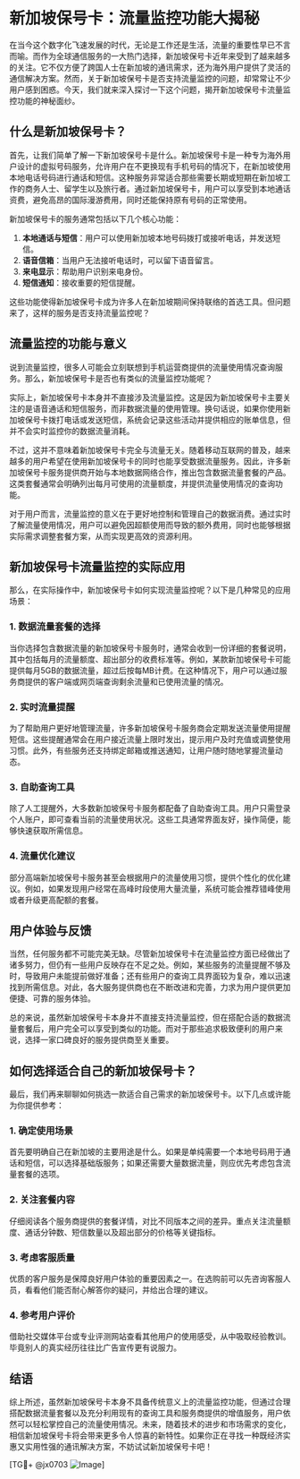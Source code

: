 # 新加坡保号卡：流量监控功能大揭秘

在当今这个数字化飞速发展的时代，无论是工作还是生活，流量的重要性早已不言而喻。而作为全球通信服务的一大热门选择，新加坡保号卡近年来受到了越来越多的关注。它不仅方便了跨国人士在新加坡的通讯需求，还为海外用户提供了灵活的通信解决方案。然而，关于新加坡保号卡是否支持流量监控的问题，却常常让不少用户感到困惑。今天，我们就来深入探讨一下这个问题，揭开新加坡保号卡流量监控功能的神秘面纱。

## 什么是新加坡保号卡？

首先，让我们简单了解一下新加坡保号卡是什么。新加坡保号卡是一种专为海外用户设计的虚拟号码服务，允许用户在不更换现有手机号码的情况下，在新加坡使用本地电话号码进行通话和短信。这种服务非常适合那些需要长期或短期在新加坡工作的商务人士、留学生以及旅行者。通过新加坡保号卡，用户可以享受到本地通话资费，避免高昂的国际漫游费用，同时还能保持原有号码的正常使用。

新加坡保号卡的服务通常包括以下几个核心功能：
1. **本地通话与短信**：用户可以使用新加坡本地号码拨打或接听电话，并发送短信。
2. **语音信箱**：当用户无法接听电话时，可以留下语音留言。
3. **来电显示**：帮助用户识别来电身份。
4. **短信通知**：接收重要的短信提醒。

这些功能使得新加坡保号卡成为许多人在新加坡期间保持联络的首选工具。但问题来了，这样的服务是否支持流量监控呢？

## 流量监控的功能与意义

说到流量监控，很多人可能会立刻联想到手机运营商提供的流量使用情况查询服务。那么，新加坡保号卡是否也有类似的流量监控功能呢？

实际上，新加坡保号卡本身并不直接涉及流量监控。这是因为新加坡保号卡主要关注的是语音通话和短信服务，而非数据流量的使用管理。换句话说，如果你使用新加坡保号卡拨打电话或发送短信，系统会记录这些活动并提供相应的账单信息，但并不会实时监控你的数据流量消耗。

不过，这并不意味着新加坡保号卡完全与流量无关。随着移动互联网的普及，越来越多的用户希望在使用新加坡保号卡的同时也能享受数据流量服务。因此，许多新加坡保号卡服务提供商开始与本地数据网络合作，推出包含数据流量套餐的产品。这类套餐通常会明确列出每月可使用的流量额度，并提供流量使用情况的查询功能。

对于用户而言，流量监控的意义在于更好地控制和管理自己的数据消费。通过实时了解流量使用情况，用户可以避免因超额使用而导致的额外费用，同时也能够根据实际需求调整套餐方案，从而实现更高效的资源利用。

## 新加坡保号卡流量监控的实际应用

那么，在实际操作中，新加坡保号卡如何实现流量监控呢？以下是几种常见的应用场景：

### 1. 数据流量套餐的选择
当你选择包含数据流量的新加坡保号卡服务时，通常会收到一份详细的套餐说明，其中包括每月的流量额度、超出部分的收费标准等。例如，某款新加坡保号卡可能提供每月5GB的数据流量，超过后按每MB计费。在这种情况下，用户可以通过服务商提供的客户端或网页端查询剩余流量和已使用流量的情况。

### 2. 实时流量提醒
为了帮助用户更好地管理流量，许多新加坡保号卡服务商会定期发送流量使用提醒短信。这些提醒通常会在用户接近流量上限时发出，提示用户及时充值或调整使用习惯。此外，有些服务还支持绑定邮箱或推送通知，让用户随时随地掌握流量动态。

### 3. 自助查询工具
除了人工提醒外，大多数新加坡保号卡服务都配备了自助查询工具。用户只需登录个人账户，即可查看当前的流量使用状况。这些工具通常界面友好，操作简便，能够快速获取所需信息。

### 4. 流量优化建议
部分高端新加坡保号卡服务甚至会根据用户的流量使用习惯，提供个性化的优化建议。例如，如果发现用户经常在高峰时段使用大量流量，系统可能会推荐错峰使用或者升级更高配额的套餐。

## 用户体验与反馈

当然，任何服务都不可能完美无缺。尽管新加坡保号卡在流量监控方面已经做出了诸多努力，但仍有一些用户反映存在不足之处。例如，某些服务的流量提醒不够及时，导致用户未能提前做好准备；还有些用户的查询工具界面较为复杂，难以迅速找到所需信息。对此，各大服务提供商也在不断改进和完善，力求为用户提供更加便捷、可靠的服务体验。

总的来说，虽然新加坡保号卡本身并不直接支持流量监控，但在搭配合适的数据流量套餐后，用户完全可以享受到类似的功能。而对于那些追求极致便利的用户来说，选择一家口碑良好的服务提供商至关重要。

## 如何选择适合自己的新加坡保号卡？

最后，我们再来聊聊如何挑选一款适合自己需求的新加坡保号卡。以下几点或许能为你提供参考：

### 1. 确定使用场景
首先要明确自己在新加坡的主要用途是什么。如果是单纯需要一个本地号码用于通话和短信，可以选择基础版服务；如果还需要大量数据流量，则应优先考虑包含流量套餐的选项。

### 2. 关注套餐内容
仔细阅读各个服务商提供的套餐详情，对比不同版本之间的差异。重点关注流量额度、通话分钟数、短信数量以及超出部分的价格等关键指标。

### 3. 考虑客服质量
优质的客户服务是保障良好用户体验的重要因素之一。在选购前可以先咨询客服人员，看看他们能否耐心解答你的疑问，并给出合理的建议。

### 4. 参考用户评价
借助社交媒体平台或专业评测网站查看其他用户的使用感受，从中吸取经验教训。毕竟别人的真实经历往往比广告宣传更有说服力。

## 结语

综上所述，虽然新加坡保号卡本身不具备传统意义上的流量监控功能，但通过合理搭配数据流量套餐以及充分利用现有的查询工具和服务商提供的增值服务，用户依然可以轻松掌控自己的流量使用情况。未来，随着技术的进步和市场需求的变化，相信新加坡保号卡将会带来更多令人惊喜的新特性。如果你正在寻找一种既经济实惠又实用性强的通讯解决方案，不妨试试新加坡保号卡吧！

[TG💪+ @jx0703 ![Image](https://github.com/user-attachments/assets/dbca1d08-cadb-493c-b0ec-ad6f7a83f270)]